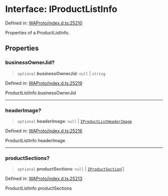 # Interface: IProductListInfo

Defined in: [WAProto/index.d.ts:25210](https://github.com/Fokusdotid/Baileys/blob/c2e37a764497a58082d1525ba2f083f341e3eefa/WAProto/index.d.ts#L25210)

Properties of a ProductListInfo.

## Properties

### businessOwnerJid?

> `optional` **businessOwnerJid**: `null` \| `string`

Defined in: [WAProto/index.d.ts:25219](https://github.com/Fokusdotid/Baileys/blob/c2e37a764497a58082d1525ba2f083f341e3eefa/WAProto/index.d.ts#L25219)

ProductListInfo businessOwnerJid

***

### headerImage?

> `optional` **headerImage**: `null` \| [`IProductListHeaderImage`](IProductListHeaderImage.md)

Defined in: [WAProto/index.d.ts:25216](https://github.com/Fokusdotid/Baileys/blob/c2e37a764497a58082d1525ba2f083f341e3eefa/WAProto/index.d.ts#L25216)

ProductListInfo headerImage

***

### productSections?

> `optional` **productSections**: `null` \| [`IProductSection`](IProductSection.md)[]

Defined in: [WAProto/index.d.ts:25213](https://github.com/Fokusdotid/Baileys/blob/c2e37a764497a58082d1525ba2f083f341e3eefa/WAProto/index.d.ts#L25213)

ProductListInfo productSections
